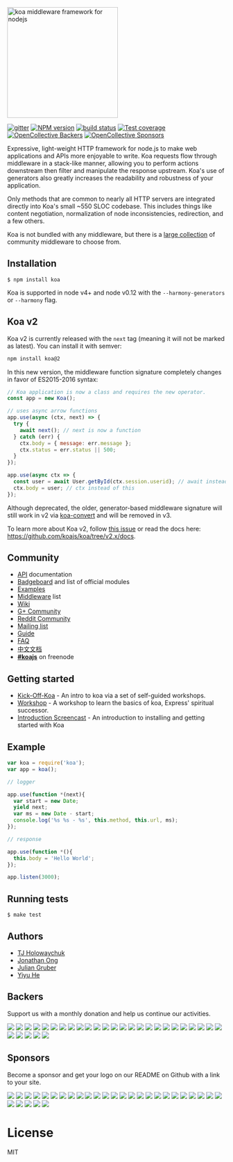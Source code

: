 <img src="https://dl.dropboxusercontent.com/u/6396913/koa/logo.png" alt="koa middleware framework for nodejs" width="255px" />

  [![gitter][gitter-image]][gitter-url]
  [![NPM version][npm-image]][npm-url]
  [![build status][travis-image]][travis-url]
  [![Test coverage][coveralls-image]][coveralls-url]
  [![OpenCollective Backers][backers-image]](#backers)
  [![OpenCollective Sponsors][sponsors-image]](#sponsors)

  Expressive, light-weight HTTP framework for node.js to make web applications and APIs more enjoyable to write. Koa requests flow through middleware in a stack-like manner, allowing you to perform actions downstream then filter and manipulate the response upstream. Koa's use of generators also greatly increases the readability and robustness of your application.

  Only methods that are common to nearly all HTTP servers are integrated directly into Koa's small ~550 SLOC codebase. This
  includes things like content negotiation, normalization of node inconsistencies, redirection, and a few others.

  Koa is not bundled with any middleware, but there is a [large collection](https://github.com/koajs/koa/wiki) of community middleware to choose from.

## Installation

```
$ npm install koa
```

  Koa is supported in node v4+ and node v0.12 with the `--harmony-generators` or `--harmony` flag.

## Koa v2

  Koa v2 is currently released with the `next` tag (meaning it will not be marked as latest).
  You can install it with semver:

```bash
npm install koa@2
```

  In this new version, the middleware function signature completely changes in favor of ES2015-2016 syntax:

```js
// Koa application is now a class and requires the new operator.
const app = new Koa();

// uses async arrow functions
app.use(async (ctx, next) => {
  try {
    await next(); // next is now a function
  } catch (err) {
    ctx.body = { message: err.message };
    ctx.status = err.status || 500;
  }
});

app.use(async ctx => {
  const user = await User.getById(ctx.session.userid); // await instead of yield
  ctx.body = user; // ctx instead of this
});
```

  Although deprecated, the older, generator-based middleware signature will still work in v2 via [koa-convert](https://github.com/koajs/convert) and will be removed in v3.

  To learn more about Koa v2, follow [this issue](https://github.com/koajs/koa/issues/533) or read the docs here: https://github.com/koajs/koa/tree/v2.x/docs.

## Community

 - [API](docs/api/index.md) documentation
 - [Badgeboard](https://koajs.github.io/badgeboard) and list of official modules
 - [Examples](https://github.com/koajs/examples)
 - [Middleware](https://github.com/koajs/koa/wiki) list
 - [Wiki](https://github.com/koajs/koa/wiki)
 - [G+ Community](https://plus.google.com/communities/101845768320796750641)
 - [Reddit Community](https://www.reddit.com/r/koajs)
 - [Mailing list](https://groups.google.com/forum/#!forum/koajs)
 - [Guide](docs/guide.md)
 - [FAQ](docs/faq.md)
 - [中文文档](https://github.com/guo-yu/koa-guide)
 - __[#koajs]__ on freenode

## Getting started

 - [Kick-Off-Koa](https://github.com/koajs/kick-off-koa) - An intro to koa via a set of self-guided workshops.
 - [Workshop](https://github.com/koajs/workshop) - A workshop to learn the basics of koa, Express' spiritual successor.
 - [Introduction Screencast](http://knowthen.com/episode-3-koajs-quickstart-guide/) - An introduction to installing and getting started with Koa

## Example

```js
var koa = require('koa');
var app = koa();

// logger

app.use(function *(next){
  var start = new Date;
  yield next;
  var ms = new Date - start;
  console.log('%s %s - %s', this.method, this.url, ms);
});

// response

app.use(function *(){
  this.body = 'Hello World';
});

app.listen(3000);
```

## Running tests

```
$ make test
```

## Authors

  - [TJ Holowaychuk](https://github.com/tj)
  - [Jonathan Ong](https://github.com/jonathanong)
  - [Julian Gruber](https://github.com/juliangruber)
  - [Yiyu He](https://github.com/dead-horse)


## Backers

Support us with a monthly donation and help us continue our activities. 

<a href="https://opencollective.com/koajs/backer/0/website" target="_blank"><img src="https://opencollective.com/koajs/backer/0/avatar.svg"></a>
<a href="https://opencollective.com/koajs/backer/1/website" target="_blank"><img src="https://opencollective.com/koajs/backer/1/avatar.svg"></a>
<a href="https://opencollective.com/koajs/backer/2/website" target="_blank"><img src="https://opencollective.com/koajs/backer/2/avatar.svg"></a>
<a href="https://opencollective.com/koajs/backer/3/website" target="_blank"><img src="https://opencollective.com/koajs/backer/3/avatar.svg"></a>
<a href="https://opencollective.com/koajs/backer/4/website" target="_blank"><img src="https://opencollective.com/koajs/backer/4/avatar.svg"></a>
<a href="https://opencollective.com/koajs/backer/5/website" target="_blank"><img src="https://opencollective.com/koajs/backer/5/avatar.svg"></a>
<a href="https://opencollective.com/koajs/backer/6/website" target="_blank"><img src="https://opencollective.com/koajs/backer/6/avatar.svg"></a>
<a href="https://opencollective.com/koajs/backer/7/website" target="_blank"><img src="https://opencollective.com/koajs/backer/7/avatar.svg"></a>
<a href="https://opencollective.com/koajs/backer/8/website" target="_blank"><img src="https://opencollective.com/koajs/backer/8/avatar.svg"></a>
<a href="https://opencollective.com/koajs/backer/9/website" target="_blank"><img src="https://opencollective.com/koajs/backer/9/avatar.svg"></a>
<a href="https://opencollective.com/koajs/backer/10/website" target="_blank"><img src="https://opencollective.com/koajs/backer/10/avatar.svg"></a>
<a href="https://opencollective.com/koajs/backer/11/website" target="_blank"><img src="https://opencollective.com/koajs/backer/11/avatar.svg"></a>
<a href="https://opencollective.com/koajs/backer/12/website" target="_blank"><img src="https://opencollective.com/koajs/backer/12/avatar.svg"></a>
<a href="https://opencollective.com/koajs/backer/13/website" target="_blank"><img src="https://opencollective.com/koajs/backer/13/avatar.svg"></a>
<a href="https://opencollective.com/koajs/backer/14/website" target="_blank"><img src="https://opencollective.com/koajs/backer/14/avatar.svg"></a>
<a href="https://opencollective.com/koajs/backer/15/website" target="_blank"><img src="https://opencollective.com/koajs/backer/15/avatar.svg"></a>
<a href="https://opencollective.com/koajs/backer/16/website" target="_blank"><img src="https://opencollective.com/koajs/backer/16/avatar.svg"></a>
<a href="https://opencollective.com/koajs/backer/17/website" target="_blank"><img src="https://opencollective.com/koajs/backer/17/avatar.svg"></a>
<a href="https://opencollective.com/koajs/backer/18/website" target="_blank"><img src="https://opencollective.com/koajs/backer/18/avatar.svg"></a>
<a href="https://opencollective.com/koajs/backer/19/website" target="_blank"><img src="https://opencollective.com/koajs/backer/19/avatar.svg"></a>
<a href="https://opencollective.com/koajs/backer/20/website" target="_blank"><img src="https://opencollective.com/koajs/backer/20/avatar.svg"></a>
<a href="https://opencollective.com/koajs/backer/21/website" target="_blank"><img src="https://opencollective.com/koajs/backer/21/avatar.svg"></a>
<a href="https://opencollective.com/koajs/backer/22/website" target="_blank"><img src="https://opencollective.com/koajs/backer/22/avatar.svg"></a>
<a href="https://opencollective.com/koajs/backer/23/website" target="_blank"><img src="https://opencollective.com/koajs/backer/23/avatar.svg"></a>
<a href="https://opencollective.com/koajs/backer/24/website" target="_blank"><img src="https://opencollective.com/koajs/backer/24/avatar.svg"></a>
<a href="https://opencollective.com/koajs/backer/25/website" target="_blank"><img src="https://opencollective.com/koajs/backer/25/avatar.svg"></a>
<a href="https://opencollective.com/koajs/backer/26/website" target="_blank"><img src="https://opencollective.com/koajs/backer/26/avatar.svg"></a>
<a href="https://opencollective.com/koajs/backer/27/website" target="_blank"><img src="https://opencollective.com/koajs/backer/27/avatar.svg"></a>
<a href="https://opencollective.com/koajs/backer/28/website" target="_blank"><img src="https://opencollective.com/koajs/backer/28/avatar.svg"></a>
<a href="https://opencollective.com/koajs/backer/29/website" target="_blank"><img src="https://opencollective.com/koajs/backer/29/avatar.svg"></a>


## Sponsors

Become a sponsor and get your logo on our README on Github with a link to your site. 

<a href="https://opencollective.com/koajs/sponsor/0/website" target="_blank"><img src="https://opencollective.com/koajs/sponsor/0/avatar.svg"></a>
<a href="https://opencollective.com/koajs/sponsor/1/website" target="_blank"><img src="https://opencollective.com/koajs/sponsor/1/avatar.svg"></a>
<a href="https://opencollective.com/koajs/sponsor/2/website" target="_blank"><img src="https://opencollective.com/koajs/sponsor/2/avatar.svg"></a>
<a href="https://opencollective.com/koajs/sponsor/3/website" target="_blank"><img src="https://opencollective.com/koajs/sponsor/3/avatar.svg"></a>
<a href="https://opencollective.com/koajs/sponsor/4/website" target="_blank"><img src="https://opencollective.com/koajs/sponsor/4/avatar.svg"></a>
<a href="https://opencollective.com/koajs/sponsor/5/website" target="_blank"><img src="https://opencollective.com/koajs/sponsor/5/avatar.svg"></a>
<a href="https://opencollective.com/koajs/sponsor/6/website" target="_blank"><img src="https://opencollective.com/koajs/sponsor/6/avatar.svg"></a>
<a href="https://opencollective.com/koajs/sponsor/7/website" target="_blank"><img src="https://opencollective.com/koajs/sponsor/7/avatar.svg"></a>
<a href="https://opencollective.com/koajs/sponsor/8/website" target="_blank"><img src="https://opencollective.com/koajs/sponsor/8/avatar.svg"></a>
<a href="https://opencollective.com/koajs/sponsor/9/website" target="_blank"><img src="https://opencollective.com/koajs/sponsor/9/avatar.svg"></a>
<a href="https://opencollective.com/koajs/sponsor/10/website" target="_blank"><img src="https://opencollective.com/koajs/sponsor/10/avatar.svg"></a>
<a href="https://opencollective.com/koajs/sponsor/11/website" target="_blank"><img src="https://opencollective.com/koajs/sponsor/11/avatar.svg"></a>
<a href="https://opencollective.com/koajs/sponsor/12/website" target="_blank"><img src="https://opencollective.com/koajs/sponsor/12/avatar.svg"></a>
<a href="https://opencollective.com/koajs/sponsor/13/website" target="_blank"><img src="https://opencollective.com/koajs/sponsor/13/avatar.svg"></a>
<a href="https://opencollective.com/koajs/sponsor/14/website" target="_blank"><img src="https://opencollective.com/koajs/sponsor/14/avatar.svg"></a>
<a href="https://opencollective.com/koajs/sponsor/15/website" target="_blank"><img src="https://opencollective.com/koajs/sponsor/15/avatar.svg"></a>
<a href="https://opencollective.com/koajs/sponsor/16/website" target="_blank"><img src="https://opencollective.com/koajs/sponsor/16/avatar.svg"></a>
<a href="https://opencollective.com/koajs/sponsor/17/website" target="_blank"><img src="https://opencollective.com/koajs/sponsor/17/avatar.svg"></a>
<a href="https://opencollective.com/koajs/sponsor/18/website" target="_blank"><img src="https://opencollective.com/koajs/sponsor/18/avatar.svg"></a>
<a href="https://opencollective.com/koajs/sponsor/19/website" target="_blank"><img src="https://opencollective.com/koajs/sponsor/19/avatar.svg"></a>
<a href="https://opencollective.com/koajs/sponsor/20/website" target="_blank"><img src="https://opencollective.com/koajs/sponsor/20/avatar.svg"></a>
<a href="https://opencollective.com/koajs/sponsor/21/website" target="_blank"><img src="https://opencollective.com/koajs/sponsor/21/avatar.svg"></a>
<a href="https://opencollective.com/koajs/sponsor/22/website" target="_blank"><img src="https://opencollective.com/koajs/sponsor/22/avatar.svg"></a>
<a href="https://opencollective.com/koajs/sponsor/23/website" target="_blank"><img src="https://opencollective.com/koajs/sponsor/23/avatar.svg"></a>
<a href="https://opencollective.com/koajs/sponsor/24/website" target="_blank"><img src="https://opencollective.com/koajs/sponsor/24/avatar.svg"></a>
<a href="https://opencollective.com/koajs/sponsor/25/website" target="_blank"><img src="https://opencollective.com/koajs/sponsor/25/avatar.svg"></a>
<a href="https://opencollective.com/koajs/sponsor/26/website" target="_blank"><img src="https://opencollective.com/koajs/sponsor/26/avatar.svg"></a>
<a href="https://opencollective.com/koajs/sponsor/27/website" target="_blank"><img src="https://opencollective.com/koajs/sponsor/27/avatar.svg"></a>
<a href="https://opencollective.com/koajs/sponsor/28/website" target="_blank"><img src="https://opencollective.com/koajs/sponsor/28/avatar.svg"></a>
<a href="https://opencollective.com/koajs/sponsor/29/website" target="_blank"><img src="https://opencollective.com/koajs/sponsor/29/avatar.svg"></a>

# License

  MIT

[npm-image]: https://img.shields.io/npm/v/koa.svg?style=flat-square
[npm-url]: https://www.npmjs.com/package/koa
[travis-image]: https://img.shields.io/travis/koajs/koa/master.svg?style=flat-square
[travis-url]: https://travis-ci.org/koajs/koa
[coveralls-image]: https://img.shields.io/codecov/c/github/koajs/koa.svg?style=flat-square
[coveralls-url]: https://codecov.io/github/koajs/koa?branch=master
[backers-image]: https://opencollective.com/koajs/backers/badge.svg?style=flat-square
[sponsors-image]: https://opencollective.com/koajs/sponsors/badge.svg?style=flat-square
[gitter-image]: https://img.shields.io/gitter/room/koajs/koa.svg?style=flat-square
[gitter-url]: https://gitter.im/koajs/koa?utm_source=badge&utm_medium=badge&utm_campaign=pr-badge&utm_content=badge
[#koajs]: https://webchat.freenode.net/?channels=#koajs
